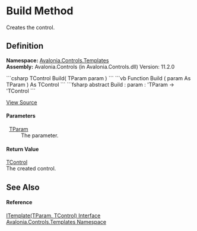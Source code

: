 # Build Method


Creates the control.



## Definition
**Namespace:** <a href="N_Avalonia_Controls_Templates">Avalonia.Controls.Templates</a>  
**Assembly:** Avalonia.Controls (in Avalonia.Controls.dll) Version: 11.2.0

<Tabs groupId="api-code-preview">
<TabItem value="csharp" label="C#">
```csharp
TControl Build(
	TParam param
)
```
</TabItem>
<TabItem value="vb" label="VB">
```vb
Function Build ( 
	param As TParam
) As TControl
```
</TabItem>
<TabItem value="fsharp" label="F#">
```fsharp
abstract Build : 
        param : 'TParam -> 'TControl 
```
</TabItem>
</Tabs>



<a href="https://github.com/AvaloniaUI/Avalonia/tree/master/src/Avalonia.Controls/Templates/ITemplate%602.cs" title="View the source code">View Source</a>



#### Parameters
<dl><dt>  <a href="T_Avalonia_Controls_Templates_ITemplate_2">TParam</a></dt><dd>The parameter.</dd></dl>

#### Return Value
<a href="T_Avalonia_Controls_Templates_ITemplate_2">TControl</a>  
The created control.

## See Also


#### Reference
<a href="T_Avalonia_Controls_Templates_ITemplate_2">ITemplate(TParam, TControl) Interface</a>  
<a href="N_Avalonia_Controls_Templates">Avalonia.Controls.Templates Namespace</a>  
